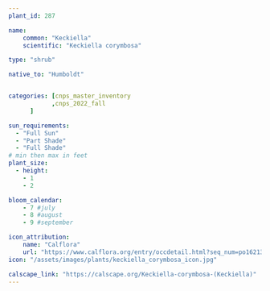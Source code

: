 ```yaml
---
plant_id: 287

name: 
    common: "Keckiella"
    scientific: "Keckiella corymbosa"

type: "shrub"

native_to: "Humboldt"


categories: [cnps_master_inventory
            ,cnps_2022_fall
      ]

sun_requirements:
  - "Full Sun"
  - "Part Shade"
  - "Full Shade"
# min then max in feet
plant_size:
  - height: 
    - 1
    - 2

bloom_calendar: 
    - 7 #july
    - 8 #august
    - 9 #september

icon_attribution: 
    name: "Calflora"
    url: "https://www.calflora.org/entry/occdetail.html?seq_num=po162138"
icon: "/assets/images/plants/keckiella_corymbosa_icon.jpg"

calscape_link: "https://calscape.org/Keckiella-corymbosa-(Keckiella)"
---
```




